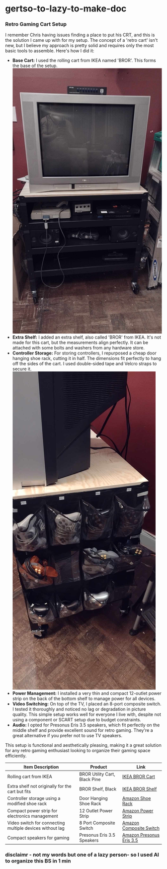 # gertso-to-lazy-to-make-doc
### Retro Gaming Cart Setup

I remember Chris having issues finding a place to put his CRT, and this is the solution I came up with for my setup. The concept of a 'retro cart' isn't new, but I believe my approach is pretty solid and requires only the most basic tools to assemble. Here's how I did it:

- **Base Cart:** I used the rolling cart from IKEA named 'BROR'. This forms the base of the setup.
  ![BROR Cart](./440322797_1859992607773761_1128712340235722868_n.jpeg "IKEA BROR Utility Cart")
- **Extra Shelf:** I added an extra shelf, also called 'BROR' from IKEA. It's not made for this cart, but the measurements align perfectly. It can be attached with some bolts and washers from any hardware store.
- **Controller Storage:** For storing controllers, I repurposed a cheap door hanging shoe rack, cutting it in half. The dimensions fit perfectly to hang off the sides of the cart. I used double-sided tape and Velcro straps to secure it.
  ![Controller Storage](./440719038_6726930954077266_7792825454205806059_n.jpeg "Modified Shoe Rack for Controller Storage")
- **Power Management:** I installed a very thin and compact 12-outlet power strip on the back of the bottom shelf to manage power for all devices.
- **Video Switching:** On top of the TV, I placed an 8-port composite switch. I tested it thoroughly and noticed no lag or degradation in picture quality. This simple setup works well for everyone I live with, despite not using a component or SCART setup due to budget constraints.
- **Audio:** I opted for Presonus Eris 3.5 speakers, which fit perfectly on the middle shelf and provide excellent sound for retro gaming. They're a great alternative if you prefer not to use TV speakers.

This setup is functional and aesthetically pleasing, making it a great solution for any retro gaming enthusiast looking to organize their gaming space efficiently.


| Item Description                                         | Product                           | Link                                                                                          |
|----------------------------------------------------------|-----------------------------------|-----------------------------------------------------------------------------------------------|
| Rolling cart from IKEA                                   | BROR Utility Cart, Black Pine     | [IKEA BROR Cart](https://www.ikea.com/us/en/p/bror-utility-cart-black-pine-plywood-60333850/) |
| Extra shelf not originally for the cart but fits         | BROR Shelf, Black                 | [IKEA BROR Shelf](https://www.ikea.com/us/en/p/bror-shelf-black-30333842/)                    |
| Controller storage using a modified shoe rack            | Door Hanging Shoe Rack            | [Amazon Shoe Rack](https://www.amazon.com/dp/B0B4JHHSJY?ref=ppx_yo2ov_dt_b_product_details&th=1) |
| Compact power strip for electronics management           | 12 Outlet Power Strip             | [Amazon Power Strip](https://www.amazon.com/dp/B0CS66Q6DY?ref=ppx_yo2ov_dt_b_product_details&th=1) |
| Video switch for connecting multiple devices without lag | 8 Port Composite Switch           | [Amazon Composite Switch](https://www.amazon.com/dp/B0881S1N8C?ref=ppx_yo2ov_dt_b_product_details&th=1) |
| Compact speakers for gaming                              | Presonus Eris 3.5 Speakers        | [Amazon Presonus Eris 3.5](https://www.amazon.com/gp/product/B075QVMBT9/ref=ppx_yo_dt_b_search_asin_title?ie=UTF8&psc=1) |

### disclaimr - not my words but one of a lazy person- so I used AI to organize this BS in 1 min
